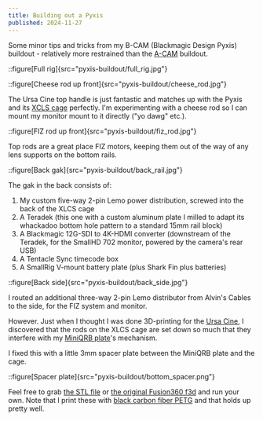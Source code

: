 ```yaml
---
title: Building out a Pyxis
published: 2024-11-27
---
```


Some minor tips and tricks from my B-CAM (Blackmagic Design Pyxis) buildout - relatively more restrained
than the [A-CAM](../ursa-cine-buildout/) buildout.

::figure[Full rig]{src="pyxis-buildout/full_rig.jpg"}

::figure[Cheese rod up front]{src="pyxis-buildout/cheese_rod.jpg"}

The Ursa Cine top handle is just fantastic and matches up with the Pyxis and its [XCLS cage](https://www.xlcsdesigns.com/collections/pyxis) perfectly.
I'm experimenting with a cheese rod so I can mount my monitor mount to it directly ("yo dawg" etc.).

::figure[FIZ rod up front]{src="pyxis-buildout/fiz_rod.jpg"}

Top rods are a great place FIZ motors, keeping them out of the way of any lens supports on the bottom rails.

::figure[Back gak]{src="pyxis-buildout/back_rail.jpg"}

The gak in the back consists of:

1. My custom five-way 2-pin Lemo power distribution, screwed into the back of the XLCS cage
2. A Teradek (this one with a custom aluminum plate I milled to adapt its whackadoo bottom hole pattern to a standard 15mm rail block)
3. A Blackmagic 12G-SDI to 4K-HDMI converter (downstream of the Teradek, for the SmallHD 702 monitor, powered by the camera's rear USB)
4. A Tentacle Sync timecode box
5. A SmallRig V-mount battery plate (plus Shark Fin plus batteries)

::figure[Back side]{src="pyxis-buildout/back_side.jpg"}

I routed an additional three-way 2-pin Lemo distributor from Alvin's Cables to the side, for the FIZ system and monitor.

However. Just when I thought I was done 3D-printing for the [Ursa Cine](../ursa-cine-buildout/),
I discovered that the rods on the XLCS cage are set down so much that they interfere
with my [MiniQRB plate](https://cleanscamerasupport.com/product/mini-quick-release-base/)'s mechanism.

I fixed this with a little 3mm spacer plate between the MiniQRB plate and the cage.

::figure[Spacer plate]{src="pyxis-buildout/bottom_spacer.png"}

Feel free to grab [the STL file](bottom_spacer.stl) or [the original Fusion360 f3d](bottom_spacer.f3d) and run your own.
Note that I print these with [black carbon fiber PETG](https://atomicfilament.com/products/carbon-fiber-black-petg-pro) and that holds up pretty well.
